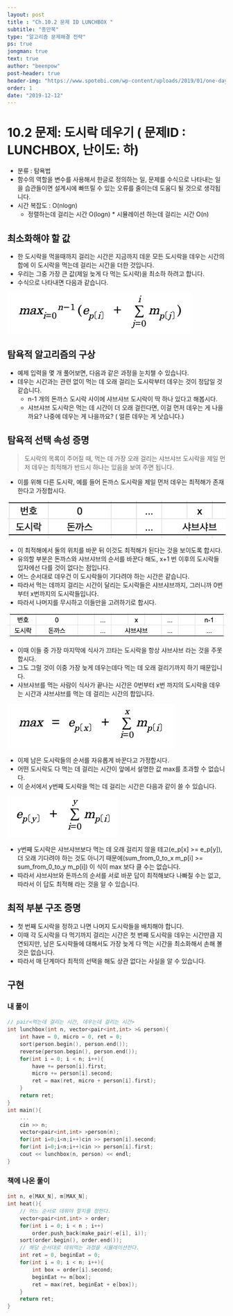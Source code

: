 ```yaml
---
layout: post
title : "Ch.10.2 문제 ID LUNCHBOX "
subtitle: "종만북"
type: "알고리즘 문제해결 전략"
ps: true
jongman: true
text: true
author: "beenpow"
post-header: true
header-img: "https://www.spotebi.com/wp-content/uploads/2019/01/one-day-day-one-workout-motivation-spotebi.jpg"
order: 1
date: "2019-12-12"
---
```


# 10.2 문제: 도시락 데우기 ( 문제ID : LUNCHBOX, 난이도: 하)
[algo]: <https://algospot.com/judge/problem/read/LUNCHBOX>
- 분류 : 탐욕법
- 함수의 역할을 변수를 사용해서 한글로 정의하는 일, 문제를 수식으로 나타내는 일을 습관들이면
  설계시에 빠뜨릴 수 있는 오류를 줄이는데 도움디 될 것으로 생각됩니다.
- 시간 복잡도 : O(nlogn)
    - 정렬하는데 걸리는 시간 O(logn) * 시뮬레이션 하는데 걸리는 시간 O(n)



## 최소화해야 할 값

- 한 도시락을 먹을때까지 걸리는 시간은 지금까지 데운 모든 도시락을 데우는 시간의 합에 이 도시락을
  먹는데 걸리는 시간을 더한 것입니다.
- 우리는 그중 가장 큰 값(제일 늦게 다 먹는 도시락)을 최소하 하려고 합니다.
- 수식으로 나타내면 다음과 같습니다.

![img1](/img/2019-12-12-Jongman-ch10-2-1.png)

## 탐욕적 알고리즘의 구상
- 예제 입력을 몇 개 풀어보면, 다음과 같은 과정을 눈치챌 수 있습니다.
- 데우는 시간과는 관련 없이 먹는 데 오래 걸리는 도시락부터 데우는 것이 정답일 것 같습니다.
    - n-1 개의 돈까스 도시락 사이에 샤브샤브 도시락이 딱 하나 있다고 해봅시다.
    - 샤브샤브 도시락은 먹는 데 시간이 더 오래 걸린다면, 이걸 먼저 데우는 게 나을까요? 나중에 데우는
      게 나을까요? ( 얼른 데우는 게 낫습니다.)

## 탐욕적 선택 속성 증명 

> 도시락의 목록이 주어질 때, 먹는 데 가장 오래 걸리는 샤브샤브 도시락을 제일 먼저 데우는 최적해가
> 반드시 하나는 있음을 보여 주면 됩니다.

- 이를 위해 다른 도시락, 예를 들어 돈까스 도시락을 제일 먼저 데우는 최적해가 존재한다고 가정합시다.

![img2](/img/2019-12-12-Jongman-ch10-2-2.png)

- 이 최적해에서 둘의 위치를 바꾼 뒤 이것도 최적해가 된다는 것을 보이도록 합시다.
- 유의할 부분은 돈까스와 샤브샤브의 순서를 바꾼다 해도, x+1 번 이후의 도시락들 입자에선 다를 것이
  없다는 점입니다.
- 어느 순서대로 데우건 이 도시락들이 기다려야 하는 시간은 같습니다.
- 따라서 먹는 데까지 걸리는 시간이 달리는 도시락들은 샤브샤브까지, 그러니까 0번부터 x번까지의
  도시락들입니다.
- 따라서 나머지를 무시하고 이들만을 고려하기로 합시다.

![img3](/img/2019-12-12-Jongman-ch10-2-3.png)

- 이때 이들 중 가장 마지막에 식사가 끄타는 도시락을 항상 샤브샤브 라는 것을 주못합시다.
- 그도 그럴 것이 이중 가장 늦게 데우는데다 먹는 데 오래 걸리기까지 하기 때문입니다.
- 샤브샤브를 먹는 사람이 식사가 끝나는 시간은 0번부터 x번 까지의 도시락을 데우는 시간과 샤브샤브를
  먹는 데 걸리는 시간의 합입니다.

![img4](/img/2019-12-12-Jongman-ch10-2-4.png)

- 이제 남은 도시락들의 순서를 자유롭게 바꾼다고 가정합시다.
- 어떤 도시락도 다 먹는 데 걸리는 시간이 앞에서 설명한 값 max를 초과할 수 없습니다.
- 이 순서에서  y번째 도시락을 먹는 데 걸리는 시간은 다음과 같이 쓸 수 있습니다.

![img5](/img/2019-12-12-Jongman-ch10-2-5.png)

- y번째 도시락은 샤브샤브보다 먹는 데 오래 걸리지 않을 테고(e_p[x] >= e_p[y]), 더 오래 기다려야 하는
  것도 아니기 때문에(sum_from_0_to_x m_p[i] >= sum_from_0_to_y m_p[i]) 이 식이 max 보다 클 수는 없습니다.
- 따라서 샤브샤브와 돈까스의 순서를 서로 바꾼 답이 최적해보다 나빠질 수는 없고, 따라서 이 답도
  최적해 라는 것을 알 수 있습니다.


## 최적 부분 구조 증명 

- 첫 번째 도시락을 정하고 나면 나머지 도시락들을 배치해야 합니다.
- 이때 각 도시락을 다 먹기까지 걸리는 시간은 첫 번째 도시락을 데우는 시간만큼 지연되지만, 남은
  도시락들에 대해서도 가장 늦게 다 먹는 시간을 최소화해서 손해 볼 것은 없습니다.
- 따라서 매 단계마다 최적의 선택을 해도 상관 없다는 사실을 알 수 있습니다.

## 구현

### 내 풀이
```cpp
// pair<먹는데 걸리는 시간, 데우는데 걸리는 시간>
int lunchbox(int n, vector<pair<int,int> >& person){
    int have = 0, micro = 0, ret = 0;
    sort(person.begin(), person.end());
    reverse(person.begin(), person.end());
    for(int i = 0; i < n; i++){
        have += person[i].first;
        micro += person[i].second;
        ret = max(ret, micro + person[i].first);
    }
    return ret;
}
int main(){
    ...
    cin >> n;
    vector<pair<int,int> >person(n);
    for(int i=0;i<n;i++)cin >> person[i].second;
    for(int i=0;i<n;i++)cin >> person[i].first;
    cout << lunchbox(n, person) << endl;
}
```

### 책에 나온 풀이
```cpp
int n, e[MAX_N], m[MAX_N];
int heat(){
    // 어느 순서로 데워야 할지를 정한다.
    vector<pair<int,int> > order;
    for(int i = 0; i < n ; i++)
        order.push_back(make_pair(-e[i], i));
    sort(order.begin(), order.end());
    // 해당 순서대로 데워먹는 과정을 시뮬레이션한다.
    int ret = 0, beginEat = 0;
    for(int i = 0; i < n; i++){
        int box = order[i].second;
        beginEat += m[box];
        ret = max(ret, beginEat + e[box]);
    }
    return ret;
}
```
